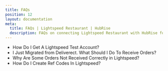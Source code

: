 ```yaml
---
title: FAQs
position: 12
layout: documentation
meta:
  title: FAQs | Lightspeed Restaurant | HubRise
  description: FAQs on connecting Lightspeed Restaurant with HubRise for your EPOS to work with other apps as a cohesive whole. Connect apps and synchronise your data.
---
```


- <Link to="/apps/lightspeed-restaurant/faqs/get-lightspeed-test-account/">How Do I Get A Lightspeed Test Account?</Link>
- <Link to="/apps/lightspeed-restaurant/faqs/migrating-from-deliverect/">I Just Migrated from Deliverect. What Should I Do To Receive Orders?</Link>
- <Link to="/apps/lightspeed-restaurant/faqs/troubleshooting-failed-orders/">Why Are Some Orders Not Received Correctly in Lightspeed?</Link>
- <Link to="/apps/lightspeed-restaurant/faqs/create-ref-codes/">How Do I Create Ref Codes In Lightspeed?</Link>
